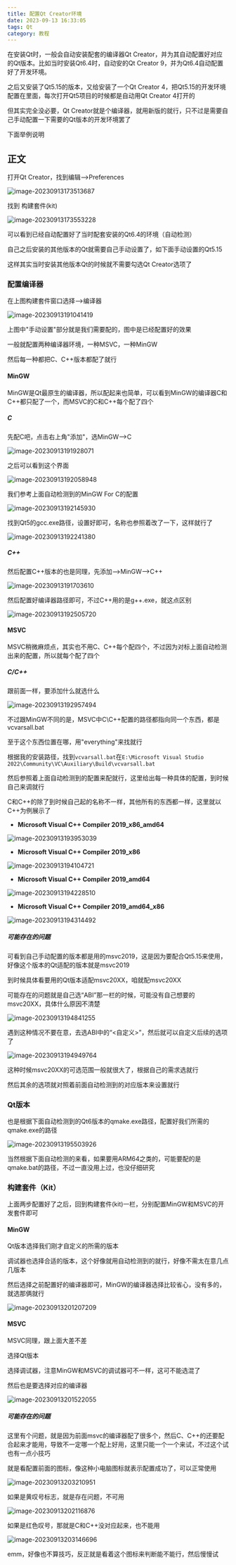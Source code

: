 ```yaml
---
title: 配置Qt Creator环境
date: 2023-09-13 16:33:05
tags: Qt
category: 教程
---
```




在安装Qt时，一般会自动安装配套的编译器Qt Creator，并为其自动配置好对应的Qt版本。比如当时安装Qt6.4时，自动安的Qt Creator 9，并为Qt6.4自动配置好了开发环境。

之后又安装了Qt5.15的版本，又给安装了一个Qt Creator 4，把Qt5.15的开发环境配置在里面，每次打开Qt5项目的时候都是自动用Qt Creator 4打开的

但其实完全没必要，Qt Creator就是个编译器，就用新版的就行，只不过是需要自己手动配置一下需要的Qt版本的开发环境罢了

下面举例说明

## 正文

打开Qt Creator，找到编辑-->Preferences

![image-20230913173513687](QtCreator-config/image-20230913173513687.png)

找到 构建套件(kit)

![image-20230913173553228](QtCreator-config/image-20230913173553228.png)

可以看到已经自动配置好了当时配套安装的Qt6.4的环境（自动检测）

自己之后安装的其他版本的Qt就需要自己手动设置了，如下面手动设置的Qt5.15

这样其实当时安装其他版本Qt的时候就不需要勾选Qt Creator选项了

### 配置编译器

在上图构建套件窗口选择-->编译器

![image-20230913191041419](QtCreator-config/image-20230913191041419.png)

上图中"手动设置"部分就是我们需要配的，图中是已经配置好的效果

一般就配置两种编译器环境，一种MSVC，一种MinGW

然后每一种都把C、C++版本都配了就行

#### MinGW

MinGW是Qt最原生的编译器，所以配起来也简单，可以看到MinGW的编译器C和C++都只配了一个，而MSVC的C和C++每个配了四个

##### C

先配C吧，点击右上角"添加"，选MinGW-->C

![image-20230913191928071](QtCreator-config/image-20230913191928071.png)

之后可以看到这个界面

![image-20230913192058948](QtCreator-config/image-20230913192058948.png)

我们参考上面自动检测到的MinGW For C的配置

![image-20230913192145930](QtCreator-config/image-20230913192145930.png)

找到Qt5的gcc.exe路径，设置好即可，名称也参照着改了一下，这样就行了

![image-20230913192241380](QtCreator-config/image-20230913192241380.png)

##### C++

然后配置C++版本的也是同理，先添加-->MinGW-->C++

![image-20230913191703610](QtCreator-config/image-20230913191703610.png)

然后配置好编译器路径即可，不过C++用的是g++.exe，就这点区别

![image-20230913192505720](QtCreator-config/image-20230913192505720.png)

#### MSVC

MSVC稍微麻烦点，其实也不用C、C++每个配四个，不过因为对标上面自动检测出来的配置，所以就每个配了四个

##### C/C++

跟前面一样，要添加什么就选什么

![image-20230913192957494](QtCreator-config/image-20230913192957494.png)

不过跟MinGW不同的是，MSVC中C\C++配置的路径都指向同一个东西，都是vcvarsall.bat

至于这个东西位置在哪，用"everything"来找就行

根据我的安装路径，找到`vcvarsall.bat`在`E:\Microsoft Visual Studio 2022\Community\VC\Auxiliary\Build\vcvarsall.bat`

然后参照着上面自动检测到的配置来配就行，这里给出每一种具体的配置，到时候自己来调就行

C和C++的除了到时候自己起的名称不一样，其他所有的东西都一样，这里就以C++为例展示了



- **Microsoft Visual C++ Compiler 2019_x86_amd64**

![image-20230913193953039](QtCreator-config/image-20230913193953039.png)



- **Microsoft Visual C++ Compiler 2019_x86**

<img src="QtCreator-config/image-20230913194104721.png" alt="image-20230913194104721"  />



- **Microsoft Visual C++ Compiler 2019_amd64**

![image-20230913194228510](QtCreator-config/image-20230913194228510.png)



- **Microsoft Visual C++ Compiler 2019_amd64_x86**

![image-20230913194314492](QtCreator-config/image-20230913194314492.png)



##### 可能存在的问题

可看到自己手动配置的版本都是用的msvc2019，这是因为要配合Qt5.15来使用，好像这个版本的Qt适配的版本就是msvc2019

到时候具体看要用的Qt版本适配msvc20XX，咱就配msvc20XX

可能存在的问题就是自己选“ABI”那一栏的时候，可能没有自己想要的msvc20XX，具体什么原因不清楚

![image-20230913194841255](QtCreator-config/image-20230913194841255.png)

遇到这种情况不要在意，去选ABI中的“<自定义>”，然后就可以自定义后续的选项了

![image-20230913194949764](QtCreator-config/image-20230913194949764.png)

这种时候msvc20XX的可选范围一般就很大了，根据自己的需求选就行

然后其余的选项就对照着前面自动检测到的对应版本来设置就行



### Qt版本

也是根据下面自动检测到的Qt6版本的qmake.exe路径，配置好我们所需的qmake.exe的路径

![image-20230913195503926](QtCreator-config/image-20230913195503926.png)

当然根据下面自动检测的来看，如果要用ARM64之类的，可能要配的是qmake.bat的路径，不过一直没用上过，也没仔细研究

### 构建套件（Kit）

上面两步配置好了之后，回到构建套件(kit)一栏，分别配置MinGW和MSVC的开发套件即可

#### **MinGW**

Qt版本选择我们刚才自定义的所需的版本

调试器也选择合适的版本，这个好像就用自动检测到的就行，好像不需太在意几点几版本

然后选择之前配置好的编译器即可，MinGW的编译器选择比较省心，没有多的，就选那俩就行

![image-20230913201207209](QtCreator-config/image-20230913201207209.png)

#### **MSVC**

MSVC同理，跟上面大差不差

选择Qt版本

选择调试器，注意MinGW和MSVC的调试器可不一样，这可不能选混了

然后也是要选择对应的编译器

![image-20230913201522055](QtCreator-config/image-20230913201522055.png)



##### 可能存在的问题

这里有个问题，就是因为前面msvc的编译器配了很多个，然后C、C++的还要配合起来才能用，导致不一定哪一个配上好用，这里只能一个一个来试，不过这个试也有一点小技巧

就是看配置前面的图标，像这种小电脑图标就表示配置成功了，可以正常使用

![image-20230913203210951](QtCreator-config/image-20230913203210951.png)

如果是黄叹号标志，就是存在问题，不可用

![image-20230913202116876](QtCreator-config/image-20230913202116876.png)

如果是红色叹号，那就是C和C++没对应起来，也不能用

![image-20230913203146696](QtCreator-config/image-20230913203146696.png)

emm，好像也不算技巧，反正就是看着这个图标来判断能不能行，然后慢慢试




